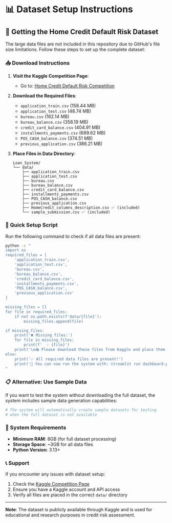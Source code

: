 # 📊 Dataset Setup Instructions

## 🎯 Getting the Home Credit Default Risk Dataset

The large data files are not included in this repository due to GitHub's file size limitations. Follow these steps to set up the complete dataset:

### **📥 Download Instructions**

1. **Visit the Kaggle Competition Page**:
   - Go to: [Home Credit Default Risk Competition](https://www.kaggle.com/c/home-credit-default-risk/data)

2. **Download the Required Files**:
   - `application_train.csv` (158.44 MB)
   - `application_test.csv` (48.74 MB)
   - `bureau.csv` (162.14 MB)
   - `bureau_balance.csv` (358.19 MB)
   - `credit_card_balance.csv` (404.91 MB)
   - `installments_payments.csv` (689.62 MB)
   - `POS_CASH_balance.csv` (374.51 MB)
   - `previous_application.csv` (386.21 MB)

3. **Place Files in Data Directory**:
   ```
   Loan_System/
   └── data/
       ├── application_train.csv
       ├── application_test.csv
       ├── bureau.csv
       ├── bureau_balance.csv
       ├── credit_card_balance.csv
       ├── installments_payments.csv
       ├── POS_CASH_balance.csv
       ├── previous_application.csv
       ├── HomeCredit_columns_description.csv ✅ (included)
       └── sample_submission.csv ✅ (included)
   ```

### **🚀 Quick Setup Script**

Run the following command to check if all data files are present:

```bash
python -c "
import os
required_files = [
    'application_train.csv',
    'application_test.csv', 
    'bureau.csv',
    'bureau_balance.csv',
    'credit_card_balance.csv',
    'installments_payments.csv',
    'POS_CASH_balance.csv',
    'previous_application.csv'
]

missing_files = []
for file in required_files:
    if not os.path.exists(f'data/{file}'):
        missing_files.append(file)

if missing_files:
    print('❌ Missing files:')
    for file in missing_files:
        print(f'  - {file}')
    print('\n📥 Please download these files from Kaggle and place them in the data/ directory')
else:
    print('✅ All required data files are present!')
    print('🚀 You can now run the system with: streamlit run dashboard.py')
"
```

### **📋 Alternative: Use Sample Data**

If you want to test the system without downloading the full dataset, the system includes sample data generation capabilities:

```python
# The system will automatically create sample datasets for testing
# when the full dataset is not available
```

### **🔧 System Requirements**

- **Minimum RAM**: 8GB (for full dataset processing)
- **Storage Space**: ~3GB for all data files
- **Python Version**: 3.13+

### **📞 Support**

If you encounter any issues with dataset setup:
1. Check the [Kaggle Competition Page](https://www.kaggle.com/c/home-credit-default-risk/data)
2. Ensure you have a Kaggle account and API access
3. Verify all files are placed in the correct `data/` directory

---

**Note**: The dataset is publicly available through Kaggle and is used for educational and research purposes in credit risk assessment.

